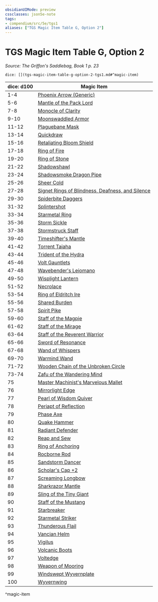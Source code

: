 ```yaml
---
obsidianUIMode: preview
cssclasses: json5e-note
tags:
- compendium/src/5e/tgs1
aliases: ["TGS Magic Item Table G, Option 2"]
---
```

# TGS Magic Item Table G, Option 2
*Source: The Griffon's Saddlebag, Book 1 p. 23* 

`dice: [](tgs-magic-item-table-g-option-2-tgs1.md#^magic-item)`

| dice: d100 | Magic Item |
|------------|------------|
| 1-4 | [Phoenix Arrow (Generic)](compendium/items/phoenix-arrow-generic-tgs1.md) |
| 5-6 | [Mantle of the Pack Lord](compendium/items/mantle-of-the-pack-lord-tgs1.md) |
| 7-8 | [Monocle of Clarity](compendium/items/monocle-of-clarity-tgs1.md) |
| 9-10 | [Moonswaddled Armor](compendium/items/moonswaddled-armor-tgs1.md) |
| 11-12 | [Plaguebane Mask](compendium/items/plaguebane-mask-tgs1.md) |
| 13-14 | [Quickdraw](compendium/items/quickdraw-tgs1.md) |
| 15-16 | [Retaliating Bloom Shield](compendium/items/retaliating-bloom-shield-tgs1.md) |
| 17-18 | [Ring of Fire](compendium/items/ring-of-fire-tgs1.md) |
| 19-20 | [Ring of Stone](compendium/items/ring-of-stone-tgs1.md) |
| 21-22 | [Shadowshawl](compendium/items/shadowshawl-tgs1.md) |
| 23-24 | [Shadowsmoke Dragon Pipe](compendium/items/shadowsmoke-dragon-pipe-tgs1.md) |
| 25-26 | [Sheer Cold](compendium/items/sheer-cold-tgs1.md) |
| 27-28 | [Signet Rings of Blindness, Deafness, and Silence](compendium/items/signet-rings-of-blindness-deafness-and-silence-tgs1.md) |
| 29-30 | [Spiderbite Daggers](compendium/items/spiderbite-daggers-tgs1.md) |
| 31-32 | [Splintershot](compendium/items/splintershot-tgs1.md) |
| 33-34 | [Starmetal Ring](compendium/items/starmetal-ring-tgs1.md) |
| 35-36 | [Storm Sickle](compendium/items/storm-sickle-tgs1.md) |
| 37-38 | [Stormstruck Staff](compendium/items/stormstruck-staff-tgs1.md) |
| 39-40 | [Timeshifter's Mantle](compendium/items/timeshifters-mantle-tgs1.md) |
| 41-42 | [Torrent Taiaha](compendium/items/torrent-taiaha-tgs1.md) |
| 43-44 | [Trident of the Hydra](compendium/items/trident-of-the-hydra-tgs1.md) |
| 45-46 | [Volt Gauntlets](compendium/items/volt-gauntlets-tgs1.md) |
| 47-48 | [Wavebender's Leiomano](compendium/items/wavebenders-leiomano-tgs1.md) |
| 49-50 | [Wisplight Lantern](compendium/items/wisplight-lantern-tgs1.md) |
| 51-52 | [Necrolace](compendium/items/necrolace-tgs1.md) |
| 53-54 | [Ring of Eldritch Ire](compendium/items/ring-of-eldritch-ire-tgs1.md) |
| 55-56 | [Shared Burden](compendium/items/shared-burden-tgs1.md) |
| 57-58 | [Spirit Pike](compendium/items/spirit-pike-tgs1.md) |
| 59-60 | [Staff of the Magpie](compendium/items/staff-of-the-magpie-tgs1.md) |
| 61-62 | [Staff of the Mirage](compendium/items/staff-of-the-mirage-tgs1.md) |
| 63-64 | [Staff of the Reverent Warrior](compendium/items/staff-of-the-reverent-warrior-tgs1.md) |
| 65-66 | [Sword of Resonance](compendium/items/sword-of-resonance-tgs1.md) |
| 67-68 | [Wand of Whispers](compendium/items/wand-of-whispers-tgs1.md) |
| 69-70 | [Warmind Wand](compendium/items/warmind-wand-tgs1.md) |
| 71-72 | [Wooden Chain of the Unbroken Circle](compendium/items/wooden-chain-of-the-unbroken-circle-tgs1.md) |
| 73-74 | [Zafu of the Wandering Mind](compendium/items/zafu-of-the-wandering-mind-tgs1.md) |
| 75 | [Master Machinist's Marvelous Mallet](compendium/items/master-machinists-marvelous-mallet-tgs1.md) |
| 76 | [Mirrorlight Edge](compendium/items/mirrorlight-edge-tgs1.md) |
| 77 | [Pearl of Wisdom Quiver](compendium/items/pearl-of-wisdom-quiver-tgs1.md) |
| 78 | [Periapt of Reflection](compendium/items/periapt-of-reflection-tgs1.md) |
| 79 | [Phase Axe](compendium/items/phase-axe-tgs1.md) |
| 80 | [Quake Hammer](compendium/items/quake-hammer-tgs1.md) |
| 81 | [Radiant Defender](compendium/items/radiant-defender-tgs1.md) |
| 82 | [Reap and Sew](compendium/items/reap-and-sew-tgs1.md) |
| 83 | [Ring of Anchoring](compendium/items/ring-of-anchoring-tgs1.md) |
| 84 | [Rocborne Rod](compendium/items/rocborne-rod-tgs1.md) |
| 85 | [Sandstorm Dancer](compendium/items/sandstorm-dancer-tgs1.md) |
| 86 | [Scholar's Cap +2](compendium/items/scholars-cap-2-tgs1.md) |
| 87 | [Screaming Longbow](compendium/items/screaming-longbow-tgs1.md) |
| 88 | [Sharkrazor Mantle](compendium/items/sharkrazor-mantle-tgs1.md) |
| 89 | [Sling of the Tiny Giant](compendium/items/sling-of-the-tiny-giant-tgs1.md) |
| 90 | [Staff of the Mustang](compendium/items/staff-of-the-mustang-tgs1.md) |
| 91 | [Starbreaker](compendium/items/starbreaker-tgs1.md) |
| 92 | [Starmetal Striker](compendium/items/starmetal-striker-tgs1.md) |
| 93 | [Thunderous Flail](compendium/items/thunderous-flail-tgs1.md) |
| 94 | [Vancian Helm](compendium/items/vancian-helm-tgs1.md) |
| 95 | [Vigilus](compendium/items/vigilus-tgs1.md) |
| 96 | [Volcanic Boots](compendium/items/volcanic-boots-tgs1.md) |
| 97 | [Voltedge](compendium/items/voltedge-tgs1.md) |
| 98 | [Weapon of Mooring](compendium/items/weapon-of-mooring-tgs1.md) |
| 99 | [Windswept Wyvernplate](compendium/items/windswept-wyvernplate-tgs1.md) |
| 100 | [Wyvernwing](compendium/items/wyvernwing-tgs1.md) |
^magic-item